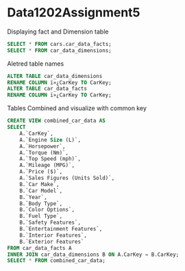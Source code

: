 # Data1202Assignment5
Displaying fact and Dimension table
```sql
SELECT * FROM cars.car_data_facts;
SELECT * FROM car_data_dimensions;
```

Aletred table names
```sql
ALTER TABLE car_data_dimensions
RENAME COLUMN ï»¿CarKey TO CarKey;
ALTER TABLE car_data_facts
RENAME COLUMN ï»¿CarKey TO CarKey;
```

Tables Combined and visualize with common key
```sql
CREATE VIEW combined_car_data AS
SELECT
    A.`CarKey`,
    A.`Engine Size (L)`,
    A.`Horsepower`,
    A.`Torque (Nm)`,
    A.`Top Speed (mph)`,
    A.`Mileage (MPG)`,
    A.`Price ($)`,
    A.`Sales Figures (Units Sold)`,
    B.`Car Make`,
    B.`Car Model`,
    B.`Year`,
    B.`Body Type`,
    B.`Color Options`,
    B.`Fuel Type`,
    B.`Safety Features`,
    B.`Entertainment Features`,
    B.`Interior Features`,
    B.`Exterior Features`
FROM car_data_facts A
INNER JOIN car_data_dimensions B ON A.CarKey = B.CarKey; 
SELECT * FROM combined_car_data;
```

